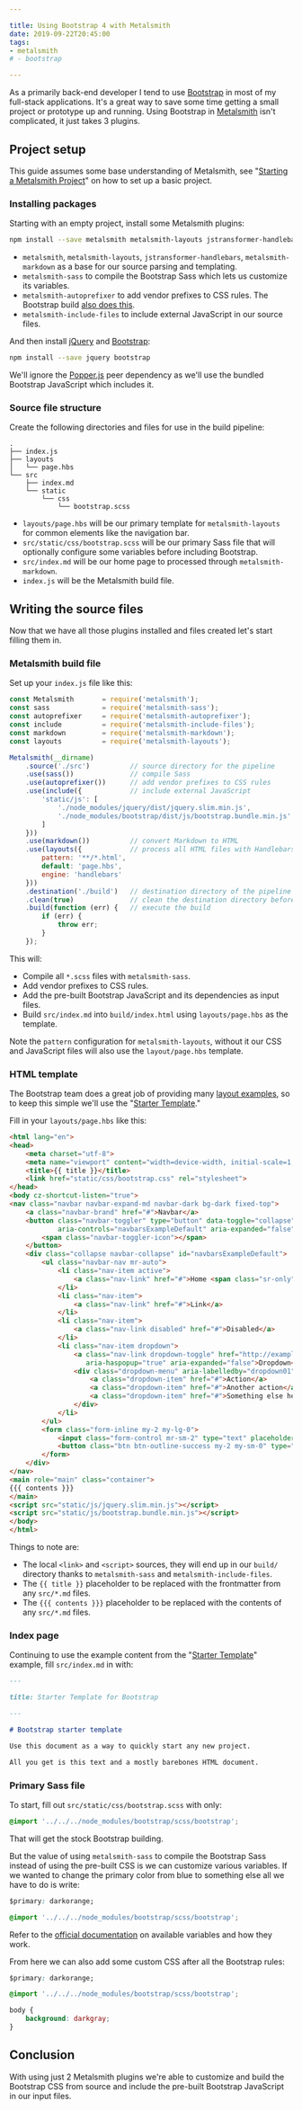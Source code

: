 ```yaml
---

title: Using Bootstrap 4 with Metalsmith
date: 2019-09-22T20:45:00
tags:
- metalsmith
# - bootstrap

---
```


As a primarily back-end developer I tend to use [Bootstrap](https://getbootstrap.com/) in most of my full-stack applications. It's a great way to save some time getting a small project or prototype up and running. Using Bootstrap in [Metalsmith](https://metalsmith.io/) isn't complicated, it just takes 3 plugins.

## Project setup

This guide assumes some base understanding of Metalsmith, see "[Starting a Metalsmith Project](/blog/starting-a-metalsmith-project)" on how to set up a basic project.

### Installing packages

Starting with an empty project, install some Metalsmith plugins:

```bash
npm install --save metalsmith metalsmith-layouts jstransformer-handlebars metalsmith-markdown metalsmith-sass metalsmith-autoprefixer metalsmith-include-files
```

- `metalsmith`, `metalsmith-layouts`, `jstransformer-handlebars`, `metalsmith-markdown` as a base for our source parsing and templating.
- `metalsmith-sass` to compile the Bootstrap Sass which lets us customize its variables.
- `metalsmith-autoprefixer` to add vendor prefixes to CSS rules. The Bootstrap build [also does this](https://getbootstrap.com/docs/4.0/getting-started/build-tools/#autoprefixer).
- `metalsmith-include-files` to include external JavaScript in our source files.

And then install [jQuery](https://jquery.com/) and [Bootstrap](https://getbootstrap.com/):

```bash
npm install --save jquery bootstrap
```

We'll ignore the [Popper.js](https://popper.js.org/) peer dependency as we'll use the bundled Bootstrap JavaScript which includes it.

### Source file structure

Create the following directories and files for use in the build pipeline:

```text
.
├── index.js
├── layouts
│   └── page.hbs
└── src
    ├── index.md
    └── static
        └── css
            └── bootstrap.scss
```

- `layouts/page.hbs` will be our primary template for `metalsmith-layouts` for common elements like the navigation bar.
- `src/static/css/bootstrap.scss` will be our primary Sass file that will optionally configure some variables before including Bootstrap.
- `src/index.md` will be our home page to processed through `metalsmith-markdown`.
- `index.js` will be the Metalsmith build file.

## Writing the source files

Now that we have all those plugins installed and files created let's start filling them in.

### Metalsmith build file

Set up your `index.js` file like this:

```javascript
const Metalsmith       = require('metalsmith');
const sass             = require('metalsmith-sass');
const autoprefixer     = require('metalsmith-autoprefixer');
const include          = require('metalsmith-include-files');
const markdown         = require('metalsmith-markdown');
const layouts          = require('metalsmith-layouts');

Metalsmith(__dirname)
    .source('./src')          // source directory for the pipeline
    .use(sass())              // compile Sass
    .use(autoprefixer())      // add vendor prefixes to CSS rules
    .use(include({            // include external JavaScript
        'static/js': [
            './node_modules/jquery/dist/jquery.slim.min.js',
            './node_modules/bootstrap/dist/js/bootstrap.bundle.min.js'
        ]
    }))
    .use(markdown())          // convert Markdown to HTML
    .use(layouts({            // process all HTML files with Handlebars
        pattern: '**/*.html',
        default: 'page.hbs',
        engine: 'handlebars'
    }))
    .destination('./build')   // destination directory of the pipeline
    .clean(true)              // clean the destination directory before build
    .build(function (err) {   // execute the build
        if (err) {
            throw err;
        }
    });
```

This will:

- Compile all `*.scss` files with `metalsmith-sass`.
- Add vendor prefixes to CSS rules.
- Add the pre-built Bootstrap JavaScript and its dependencies as input files.
- Build `src/index.md` into `build/index.html` using `layouts/page.hbs` as the template.

Note the `pattern` configuration for `metalsmith-layouts`, without it our CSS and JavaScript files will also use the `layout/page.hbs` template.

### HTML template

The Bootstrap team does a great job of providing many [layout examples](https://getbootstrap.com/docs/4.0/examples/), so to keep this simple we'll use the "[Starter Template](https://getbootstrap.com/docs/4.0/examples/starter-template/)."

Fill in your `layouts/page.hbs` like this:

```html
<html lang="en">
<head>
    <meta charset="utf-8">
    <meta name="viewport" content="width=device-width, initial-scale=1, shrink-to-fit=no">
    <title>{{ title }}</title>
    <link href="static/css/bootstrap.css" rel="stylesheet">
</head>
<body cz-shortcut-listen="true">
<nav class="navbar navbar-expand-md navbar-dark bg-dark fixed-top">
    <a class="navbar-brand" href="#">Navbar</a>
    <button class="navbar-toggler" type="button" data-toggle="collapse" data-target="#navbarsExampleDefault"
            aria-controls="navbarsExampleDefault" aria-expanded="false" aria-label="Toggle navigation">
        <span class="navbar-toggler-icon"></span>
    </button>
    <div class="collapse navbar-collapse" id="navbarsExampleDefault">
        <ul class="navbar-nav mr-auto">
            <li class="nav-item active">
                <a class="nav-link" href="#">Home <span class="sr-only">(current)</span></a>
            </li>
            <li class="nav-item">
                <a class="nav-link" href="#">Link</a>
            </li>
            <li class="nav-item">
                <a class="nav-link disabled" href="#">Disabled</a>
            </li>
            <li class="nav-item dropdown">
                <a class="nav-link dropdown-toggle" href="http://example.com" id="dropdown01" data-toggle="dropdown"
                   aria-haspopup="true" aria-expanded="false">Dropdown</a>
                <div class="dropdown-menu" aria-labelledby="dropdown01">
                    <a class="dropdown-item" href="#">Action</a>
                    <a class="dropdown-item" href="#">Another action</a>
                    <a class="dropdown-item" href="#">Something else here</a>
                </div>
            </li>
        </ul>
        <form class="form-inline my-2 my-lg-0">
            <input class="form-control mr-sm-2" type="text" placeholder="Search" aria-label="Search">
            <button class="btn btn-outline-success my-2 my-sm-0" type="submit">Search</button>
        </form>
    </div>
</nav>
<main role="main" class="container">
{{{ contents }}}
</main>
<script src="static/js/jquery.slim.min.js"></script>
<script src="static/js/bootstrap.bundle.min.js"></script>
</body>
</html>
```

Things to note are:

- The local `<link>` and `<script>` sources, they will end up in our `build/` directory thanks to `metalsmith-sass` and `metalsmith-include-files`.
- The `{{ title }}` placeholder to be replaced with the frontmatter from any `src/*.md` files.
- The `{{{ contents }}}` placeholder to be replaced with the contents of any `src/*.md` files.

### Index page

Continuing to use the example content from the "[Starter Template](https://getbootstrap.com/docs/4.0/examples/starter-template/)" example, fill `src/index.md` in with:

```markdown
---

title: Starter Template for Bootstrap

---

# Bootstrap starter template

Use this document as a way to quickly start any new project.

All you get is this text and a mostly barebones HTML document.
```

### Primary Sass file

To start, fill out `src/static/css/bootstrap.scss` with only:

```css
@import '../../../node_modules/bootstrap/scss/bootstrap';
```

That will get the stock Bootstrap building.

But the value of using `metalsmith-sass` to compile the Bootstrap Sass instead of using the pre-built CSS is we can customize various variables. If we wanted to change the primary color from blue to something else all we have to do is write:

```css
$primary: darkorange;

@import '../../../node_modules/bootstrap/scss/bootstrap';
```

Refer to the [official documentation](https://getbootstrap.com/docs/4.0/getting-started/theming/#variable-defaults) on available variables and how they work.

From here we can also add some custom CSS after all the Bootstrap rules:

```css
$primary: darkorange;

@import '../../../node_modules/bootstrap/scss/bootstrap';

body {
    background: darkgray;
}
```

## Conclusion

With using just 2 Metalsmith plugins we're able to customize and build the Bootstrap CSS from source and include the pre-built Bootstrap JavaScript in our input files.
